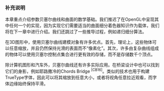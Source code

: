### 补充说明

本章重点介绍参数贝塞尔曲线和曲面的数学基础。我们推迟了在OpenGL中呈现其中任何一个的实现，因为实现它们需要适当的曲面细分着色器知识作为载体，我们将在下一章中进行介绍。我们还跳过了一些推导过程，例如递归细分算法。

在3D图形中，使用贝塞尔曲线建模对象有许多优点。首先，理论上，这些物体可以任意缩放，并且仍然保持光滑的表面而不“像素化”。其次，许多由复杂曲线组成的物体可以使用贝塞尔控制点集合进行更有效的存储，而不是存储数千个顶点。

除计算机图形和汽车外，贝塞尔曲线还有许多实际应用。在桥梁设计中也可以找到它们的身影，例如耶路撒冷的Chords Bridge <sup class="my_markdown">[CB16]</sup>。类似的技术也用于构建TrueType字体，因此可以将其缩放到任意大小，或者将视角任意拉近观看，而字体边缘始终保持平滑。

